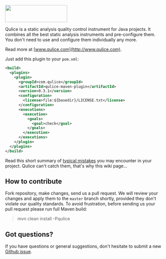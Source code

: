 <img src="http://img.qulice.com/logo-big.png" width="200px" height="55px"/>

Qulice is a static analysis quality control instrument for Java
projects. It combines all the best static analysis instruments
and pre-configure them. You don't need to use and configure them
individually any more.

Read more at [www.qulice.com](http://www.qulice.com).

Just add this plugin to your `pom.xml`:

```xml
<build>
  <plugins>
    <plugin>
      <groupId>com.qulice</groupId>
      <artifactId>qulice-maven-plugin</artifactId>
      <version>0.3.1</version>
      <configuration>
        <license>file:${basedir}/LICENSE.txt</license>
      </configuration>
      <executions>
        <execution>
          <goals>
            <goal>check</goal>
          </goals>
        </execution>
      </executions>
    </plugin>
  </plugins>
</build>
```

Read this short summary of [typical mistakes](https://github.com/tpc2/qulice/wiki/mistakes)
you may encounter in your project.
Qulice can't catch them, that's why this wiki page...

## How to contribute

Fork repository, make changes, send us a pull request. We will review
your changes and apply them to the `master` branch shortly, provided
they don't violate our quality standards. To avoid frustration, before
sending us your pull request please run full Maven build:

> mvn clean install -Pqulice

## Got questions?

If you have questions or general suggestions, don't hesitate to submit
a new [Github issue](https://github.com/tpc2/qulice/issues/new).

